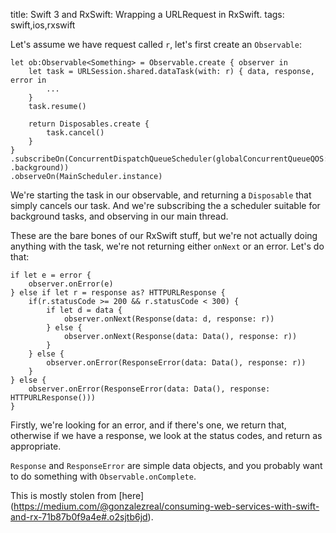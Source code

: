 title: Swift 3 and RxSwift: Wrapping a URLRequest in RxSwift.
tags: swift,ios,rxswift

Let's assume we have request called `r`, let's first create an `Observable`:

    let ob:Observable<Something> = Observable.create { observer in
        let task = URLSession.shared.dataTask(with: r) { data, response, error in 
            ...
        }
        task.resume()
        
        return Disposables.create {
            task.cancel()
        }        
    }
    .subscribeOn(ConcurrentDispatchQueueScheduler(globalConcurrentQueueQOS: .background))
    .observeOn(MainScheduler.instance)
    
We're starting the task in our observable, and returning a `Disposable` that simply cancels our task. And we're subscribing the a scheduler suitable for background tasks, and observing in our main thread.

These are the bare bones of our RxSwift stuff, but we're not actually doing anything with the task, we're not returning either `onNext` or an error. Let's do that:

    if let e = error {
        observer.onError(e)
    } else if let r = response as? HTTPURLResponse {
        if(r.statusCode >= 200 && r.statusCode < 300) {
            if let d = data {
                observer.onNext(Response(data: d, response: r))
            } else {
                observer.onNext(Response(data: Data(), response: r))
            }
        } else {
            observer.onError(ResponseError(data: Data(), response: r))
        }
    } else {
        observer.onError(ResponseError(data: Data(), response: HTTPURLResponse()))
    }

Firstly, we're looking for an error, and if there's one, we return that, otherwise if we have a response, we look at the status codes, and return as appropriate.

`Response` and `ResponseError` are simple data objects, and you probably want to do something with `Observable.onComplete`.

This is mostly stolen from [here] (https://medium.com/@gonzalezreal/consuming-web-services-with-swift-and-rx-71b87b0f9a4e#.o2sjtb6jd).
